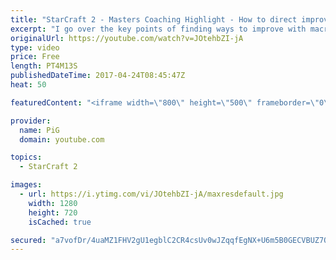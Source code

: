 ```yaml
---
title: "StarCraft 2 - Masters Coaching Highlight - How to direct improvement with macro play"
excerpt: "I go over the key points of finding ways to improve with macro play: Looking at 1) Macro, 2) Scouting, 3) Understanding other races builds and tells 4)  -- Watch live at https://www.twitch.tv/x5_pig"
originalUrl: https://youtube.com/watch?v=JOtehbZI-jA
type: video
price: Free
length: PT4M13S
publishedDateTime: 2017-04-24T08:45:47Z
heat: 50

featuredContent: "<iframe width=\"800\" height=\"500\" frameborder=\"0\" src=\"https://www.youtube.com/embed/JOtehbZI-jA\" allow=\"accelerometer; autoplay; encrypted-media; gyroscope; picture-in-picture\" allowfullscreen></iframe>"

provider:
  name: PiG
  domain: youtube.com

topics:
  - StarCraft 2

images:
  - url: https://i.ytimg.com/vi/JOtehbZI-jA/maxresdefault.jpg
    width: 1280
    height: 720
    isCached: true

secured: "a7vofDr/4uaMZ1FHV2gU1egblC2CR4csUv0wJZqqfEgNX+U6m5B0GECVBUZ7OqWzKIL8kqKRvakyorJrLZb8DkYPEUZTeu1yRU9t0E0TttyY2tlk8JufkPMSWSLgA5+f7Nf7E+idb7eeRyaU53TDSlRHj596dP4GZ6oZ0MvvknKPdGIwpOpc6C/Nmk1WNGCgkXdMCB5S8YrR25kRGfQTNQ5Tj2X3nTNz5zfasyL05HNBokWds3yfzItl1S6gZcmRfh0iGLENUt76afIpThqSy62nObTuC3CXt8lXCXnEoCXukxcqYdhiBHQ4R8QL0rKs8a7GTWONkDRpvaLjv9b3sVmX5u2rBKLmSyuq+0wYjAL2f43pNQd/TjZfHzq3AScF3q5o+0g0jqHxEaaA9U7cGs5FoXsOguuOEJetk19o7tk=;FRFChsS7XgnHcCzYSPznFw=="
---
```



